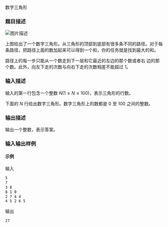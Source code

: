 数字三角形

### 题目描述

![图片描述](https:\u002F\u002Fdoc.shiyanlou.com\u002Fcourses\u002Fuid1580206-20210224-1614154063705)

上图给出了一个数字三角形。从三角形的顶部到底部有很多条不同的路径。对于每条路径，把路径上面的数加起来可以得到一个和，你的任务就是找到最大的和。

路径上的每一步只能从一个数走到下一层和它最近的左边的那个数或者右
边的那个数。此外，向左下走的次数与向右下走的次数相差不能超过 1。


### 输入描述

输入的第一行包含一个整数 $N (1 \leq N \leq 100)$，表示三角形的行数。

下面的 $N$ 行给出数字三角形。数字三角形上的数都是 0 至 100 之间的整数。

### 输出描述

输出一个整数，表示答案。

### 输入输出样例

#### 示例

输入
```txt
5
7
3 8
8 1 0
2 7 4 4
4 5 2 6 5
```
输出
```txt
27
```